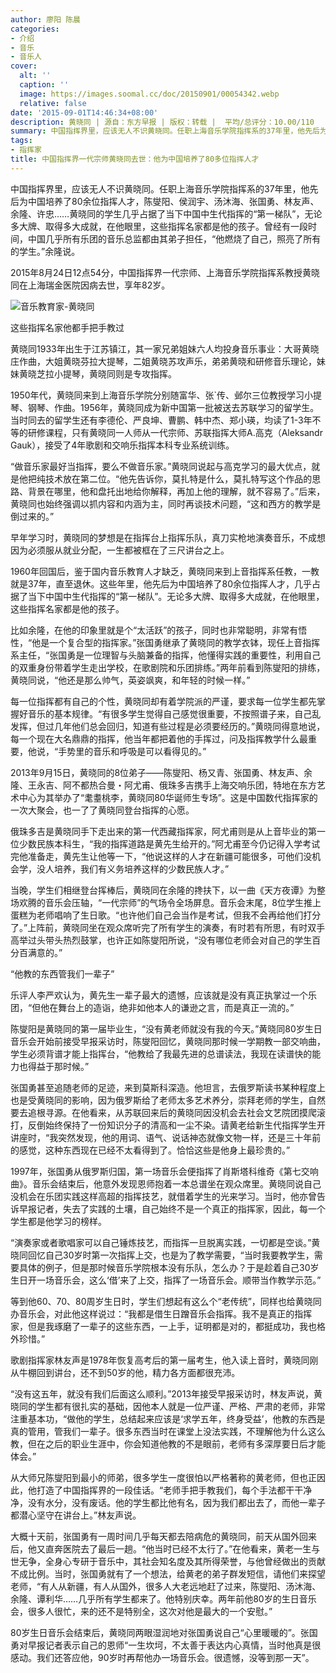 ```yaml
---
author: 廖阳 陈晨
categories:
- 介绍
- 音乐
- 音乐人
cover:
  alt: ''
  caption: ''
  image: https://images.soomal.cc/doc/20150901/00054342.webp
  relative: false
date: '2015-09-01T14:46:34+08:00'
description: 黄晓同 | 源自：东方早报 | 版权：转载 |  平均/总评分：10.00/110
summary: 中国指挥界里，应该无人不识黄晓同。任职上海音乐学院指挥系的37年里，他先后为中国培养了80余位指挥人才，陈燮阳、侯润宇、汤沐海、张国勇、林友声、余隆、许忠……黄晓同的学生几乎占据了当下中国中生代指挥的“第一梯队”……
tags:
- 指挥家
title: 中国指挥界一代宗师黄晓同去世：他为中国培养了80多位指挥人才
---
```


中国指挥界里，应该无人不识黄晓同。任职上海音乐学院指挥系的37年里，他先后为中国培养了80余位指挥人才，陈燮阳、侯润宇、汤沐海、张国勇、林友声、余隆、许忠……黄晓同的学生几乎占据了当下中国中生代指挥的“第一梯队”，无论多大牌、取得多大成就，在他眼里，这些指挥名家都是他的孩子。曾经有一段时间，中国几乎所有乐团的音乐总监都由其弟子担任，“他燃烧了自己，照亮了所有的学生。”余隆说。

2015年8月24日12点54分，中国指挥界一代宗师、上海音乐学院指挥系教授黄晓同在上海瑞金医院因病去世，享年82岁。

![音乐教育家-黄晓同](https://images.soomal.cc/doc/20150901/00054342.webp)





这些指挥名家他都手把手教过

黄晓同1933年出生于江苏镇江，其一家兄弟姐妹六人均投身音乐事业：大哥黄晓庄作曲，大姐黄晓芬拉大提琴，二姐黄晓苏攻声乐，弟弟黄晓和研修音乐理论，妹妹黄晓芝拉小提琴，黄晓同则是专攻指挥。

1950年代，黄晓同来到上海音乐学院分别随富华、张`传、邺尔三位教授学习小提琴、钢琴、作曲。1956年，黄晓同成为新中国第一批被送去苏联学习的留学生。当时同去的留学生还有李德伦、严良坤、曹鹏、韩中杰、郑小瑛，均读了1-3年不等的研修课程，只有黄晓同一人师从一代宗师、苏联指挥大师A.高克（Aleksandr Gauk），接受了4年歌剧和交响乐指挥本科专业系统训练。

“做音乐家最好当指挥，要么不做音乐家。”黄晓同说起与高克学习的最大优点，就是他把纯技术放在第二位。“他先告诉你，莫扎特是什么，莫扎特写这个作品的思路、背景在哪里，他和盘托出地给你解释，再加上他的理解，就不容易了。”后来，黄晓同也始终强调以抓内容和内涵为主，同时再谈技术问题，“这和西方的教学是倒过来的。”

早年学习时，黄晓同的梦想是在指挥台上指挥乐队，真刀实枪地演奏音乐，不成想因为必须服从就业分配，一生都被框在了三尺讲台之上。

1960年回国后，鉴于国内音乐教育人才缺乏，黄晓同来到上音指挥系任教，一教就是37年，直至退休。这些年里，他先后为中国培养了80余位指挥人才，几乎占据了当下中国中生代指挥的“第一梯队”。无论多大牌、取得多大成就，在他眼里，这些指挥名家都是他的孩子。

比如余隆，在他的印象里就是个“太活跃”的孩子，同时也非常聪明，非常有悟性，“他是一个复合型的指挥家。”张国勇继承了黄晓同的教学衣钵，现任上音指挥系主任，“张国勇是一位理智与头脑兼备的指挥，他懂得实践的重要性，利用自己的双重身份带着学生走出学校，在歌剧院和乐团排练。”两年前看到陈燮阳的排练，黄晓同说，“他还是那么帅气，英姿飒爽，和年轻的时候一样。”

每一位指挥都有自己的个性，黄晓同却有着学院派的严谨，要求每一位学生都先掌握好音乐的基本规律。“有很多学生觉得自己感觉很重要，不按照谱子来，自己乱发挥，但过几年他们总会回归，知道有些过程是必须要经历的。”黄晓同得意地说，每一个现在大名鼎鼎的指挥，他当年都把着他的手挥过，问及指挥教学什么最重要，他说，“手势里的音乐和呼吸是可以看得见的。”

2013年9月15日，黄晓同的8位弟子――陈燮阳、杨又青、张国勇、林友声、余隆、王永吉、阿不都热合曼・阿尤甫、俄珠多吉携手上海交响乐团，特地在东方艺术中心为其举办了“耄耋桃李，黄晓同80华诞师生专场”。这是中国数代指挥家的一次大聚会，也一了了黄晓同登台指挥的心愿。

俄珠多吉是黄晓同手下走出来的第一代西藏指挥家，阿尤甫则是从上音毕业的第一位少数民族本科生，“我的指挥道路是黄先生给开的。”阿尤甫至今仍记得入学考试完他准备走，黄先生让他等一下，“他说这样的人才在新疆可能很多，可他们没机会学，没人培养，我们有义务培养这样的少数民族人才。”

当晚，学生们相继登台挥棒后，黄晓同在余隆的搀扶下，以一曲《天方夜谭》为整场欢腾的音乐会压轴，“一代宗师”的气场令全场屏息。音乐会末尾，8位学生推上蛋糕为老师唱响了生日歌。“也许他们自己会当作是考试，但我不会再给他们打分了。”上阵前，黄晓同坐在观众席听完了所有学生的演奏，有时若有所思，有时双手高举过头带头热烈鼓掌，也许正如陈燮阳所说，“没有哪位老师会对自己的学生百分百满意的。”

“他教的东西管我们一辈子”

乐评人李严欢认为，黄先生一辈子最大的遗憾，应该就是没有真正执掌过一个乐团，“但他在舞台上的造诣，绝非如他本人的谦逊之言，而是真正一流的。”

陈燮阳是黄晓同的第一届毕业生，“没有黄老师就没有我的今天。”黄晓同80岁生日音乐会开始前接受早报采访时，陈燮阳回忆，黄晓同那时候一学期教一部交响曲，学生必须背谱才能上指挥台，“他教给了我最先进的总谱读法，我现在读谱快的能力也得益于那时候。”

张国勇甚至追随老师的足迹，来到莫斯科深造。他坦言，去俄罗斯读书某种程度上也是受黄晓同的影响，因为俄罗斯给了老师太多艺术养分，崇拜老师的学生，自然要去追根寻源。在他看来，从苏联回来后的黄晓同因没机会去社会文艺院团摸爬滚打，反倒始终保持了一份知识分子的清高和一尘不染。请黄老给新生代指挥学生开讲座时，“我突然发现，他的用词、语气、说话神态就像文物一样，还是三十年前的感觉，这种东西现在已经不太看得到了。恰恰这些是他身上最珍贵的。”

1997年，张国勇从俄罗斯归国，第一场音乐会便指挥了肖斯塔科维奇《第七交响曲》。音乐会结束后，他意外发现恩师抱着一本总谱坐在观众席里。黄晓同说自己没机会在乐团实践这样高超的指挥技艺，就借着学生的光来学习。当时，他亦曾告诉早报记者，失去了实践的土壤，自己始终不是一个真正的指挥家，因此，每一个学生都是他学习的榜样。

“演奏家或者歌唱家可以自己锤炼技艺，而指挥一旦脱离实践，一切都是空谈。”黄晓同回忆自己30岁时第一次指挥上交，也是为了教学需要，“当时我要教学生，需要具体的例子，但是那时候音乐学院根本没有乐队，怎么办？于是趁着自己30岁生日开一场音乐会，这么‘借’来了上交，指挥了一场音乐会。顺带当作教学示范。”

等到他60、70、80周岁生日时，学生们想起有这么个“老传统”，同样也给黄晓同办音乐会，对此他这样说过：“我都是借生日蹭音乐会指挥。我不是真正的指挥家，但是我琢磨了一辈子的这些东西，一上手，证明都是对的，都挺成功，我也格外珍惜。”

歌剧指挥家林友声是1978年恢复高考后的第一届考生，他入读上音时，黄晓同刚从牛棚回到讲台，还不到50岁的他，精力各方面都很充沛。

“没有这五年，就没有我们后面这么顺利。”2013年接受早报采访时，林友声说，黄晓同的学生都有很扎实的基础，因他本人就是一位严谨、严格、严肃的老师，非常注重基本功，“做他的学生，总结起来应该是‘求学五年，终身受益’，他教的东西是真的管用，管我们一辈子。很多东西当时在课堂上没法实践，不理解他为什么这么教，但在之后的职业生涯中，你会知道他教的不是眼前，老师有多深厚要日后才能体会。”

从大师兄陈燮阳到最小的师弟，很多学生一度很怕以严格著称的黄老师，但也正因此，他打造了中国指挥界的一段佳话。“老师手把手教我们，每个手法都干干净净，没有水分，没有废话。他的学生都比他有名，因为我们都出去了，而他一辈子都潜心坚守在讲台上。”林友声说。

大概十天前，张国勇有一周时间几乎每天都去陪病危的黄晓同，前天从国外回来后，他又直奔医院去了最后一趟。“他当时已经不太行了。”在他看来，黄老一生与世无争，全身心专研于音乐中，其社会知名度及其所得荣誉，与他曾经做出的贡献不成比例。当时，张国勇就有了一个想法，给黄老的弟子群发短信，请他们来探望老师，“有人从新疆，有人从国外，很多人大老远地赶了过来，陈燮阳、汤沐海、余隆、谭利华……几乎所有学生都来了。他特别庆幸。两年前他80岁的生日音乐会，很多人很忙，来的还不是特别全，这次对他是最大的一个安慰。”

80岁生日音乐会结束后，黄晓同两眼湿润地对张国勇说自己“心里暖暖的”。张国勇对早报记者表示自己的恩师“一生坎坷，不太善于表达内心真情，当时他真是很感动。我们还答应他，90岁时再帮他办一场音乐会。很遗憾，没等到那一天”。
